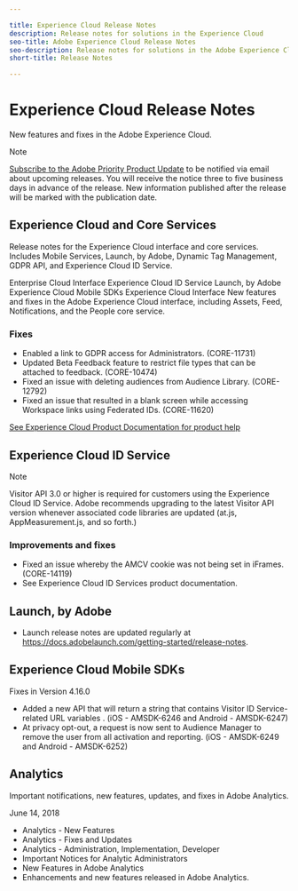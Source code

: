 ```yaml
---

title: Experience Cloud Release Notes
description: Release notes for solutions in the Experience Cloud
seo-title: Adobe Experience Cloud Release Notes
seo-description: Release notes for solutions in the Adobe Experience Cloud
short-title: Release Notes

---
```


# Experience Cloud Release Notes

New features and fixes in the Adobe Experience Cloud.

>[!NOTE]
> [Subscribe to the Adobe Priority Product Update](https://www.adobe.com/subscription/priority-product-update.html) to be notified via email about upcoming releases. You will receive the notice three to five business days in advance of the release. New information published after the release will be marked with the publication date.

## Experience Cloud and Core Services

Release notes for the Experience Cloud interface and core services. Includes Mobile Services, Launch, by Adobe, Dynamic Tag Management, GDPR API, and Experience Cloud ID Service.

Enterprise Cloud Interface
Experience Cloud ID Service
Launch, by Adobe
Experience Cloud Mobile SDKs
Experience Cloud Interface
New features and fixes in the Adobe Experience Cloud interface, including Assets, Feed, Notifications, and the People core service.

### Fixes

+ Enabled a link to GDPR access for Administrators. (CORE-11731)
+ Updated Beta Feedback feature to restrict file types that can be attached to feedback. (CORE-10474)
+ Fixed an issue with deleting audiences from Audience Library. (CORE-12792)
+ Fixed an issue that resulted in a blank screen while accessing Workspace links using Federated IDs. (CORE-11620)

[See Experience Cloud Product Documentation for product help]()

## Experience Cloud ID Service

>[!Note]
>Visitor API 3.0 or higher is required for customers using the Experience Cloud ID Service. Adobe recommends upgrading to the latest Visitor API version whenever associated code libraries are updated (at.js, AppMeasurement.js, and so forth.)

### Improvements and fixes

+ Fixed an issue whereby the AMCV cookie was not being set in iFrames. (CORE-14119)
+ See Experience Cloud ID Services product documentation.

## Launch, by Adobe

+ Launch release notes are updated regularly at https://docs.adobelaunch.com/getting-started/release-notes.

## Experience Cloud Mobile SDKs

Fixes in Version 4.16.0

+ Added a new API that will return a string that contains Visitor ID Service-related URL variables . (iOS - AMSDK-6246 and Android - AMSDK-6247)
+ At privacy opt-out, a request is now sent to Audience Manager to remove the user from all activation and reporting. (iOS - AMSDK-6249 and Android - AMSDK-6252)

## Analytics

Important notifications, new features, updates, and fixes in Adobe Analytics.

June 14, 2018

+ Analytics - New Features
+ Analytics - Fixes and Updates
+ Analytics - Administration, Implementation, Developer
+ Important Notices for Analytic Administrators
+ New Features in Adobe Analytics
+ Enhancements and new features released in Adobe Analytics.

